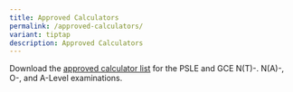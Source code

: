 ```yaml
---
title: Approved Calculators
permalink: /approved-calculators/
variant: tiptap
description: Approved Calculators
---
```

<p>Download the <a href="https://go.gov.sg/seab-approvedcalculators" rel="noopener nofollow" target="_blank">approved calculator list</a> for
the PSLE and GCE N(T)-. N(A)-, O-, and A-Level examinations.</p>